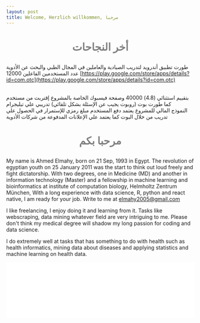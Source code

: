 ```yaml
---
layout: post
title: Welcome, Herzlich willkommen, مرحبا
---
```

<h1 style="color:gray; font-size: 200%; text-align: center;">

أخر النجاحات </h1>
طورت تطبيق أندرويد لتدريب الصيادية والعاملين في المجال الطبي والبحث عن الأدوية عدد المستخدمين الفاعلين 12000 
[https://play.google.com/store/apps/details?id=com.otc](https://play.google.com/store/apps/details?id=com.otc)

<br>
بتقييم استثنائي (4.8)
 40000 وصفحة فيسبوك الخاصة بالمشروع إقتربت من مستخدم
 <br>
 كما طورت بوت  (روبوت يجيب عن الإسئلة بشكل تلقائي) تدريبي علي تيليجرام 
 <br>
 النموذج المالي للمشروع يعتمد دفع المستخدم مبلغ رمزي للإستمرار في الحصول علي تدريب من خلال البوت 
كما يعتمد علي الإعلانات المدفوعة من شركات الأدوية


<h1 style="color:gray; font-size: 200%; text-align: center;">

مرحبا بكم </h1>







My name is Ahmed Elmahy, born on 21 Sep, 1993 in Egypt. The revolution of egyptian youth on 25 January 2011 was the start to think out loud freely and 
fight dictatorship. With two degrees, one in Medicine (MD) and another in information technology (Master) and a fellowship in machine learning and bioinformatics at institute of computation biology, Helmholtz Zentrum München, 
With a long experience with data science, R, python and react native, I am ready for your job. Write to me at elmahy2005@gmail.com

I like freelancing, I enjoy doing it and learning from it. Tasks like webscraping, data mining whatever field are very intriguing to me. Please don't think my medical degree will shadow my long passion for coding and data science.

I do extremely well at tasks that has something to do with health such as health informatics, mining data about diseases and applying statistics and machine learning on health data.




<iframe class="slideshow-iframe" src="slides/my-pics1.html"
style="width:100%" frameborder="0" scrolling="no" onload="resizeIframe(this)"></iframe>

